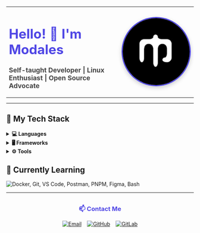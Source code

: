 <!-- Profile Card Layout -->
<table>
  <tr>
    <td valign="middle" width="60%">
      <h1 align="left" style="color: #4f46e5; font-size: 2.2rem;">Hello! 👋 I'm Modales</h1>
      <p align="left" style="max-width: 400px; font-size: 1.1rem; color: #444;">
        <b>Self-taught Developer | Linux Enthusiast | Open Source Advocate</b>
      </p>
    </td>
    <td align="center" valign="middle" width="40%">
      <img src="./modalesxd.jpg" width="180" style="display: block; margin: auto; border-radius: 10rem; box-shadow: 0 4px 12px rgba(0,0,0,0.2); border: 3px solid #4f46e5;" alt="Profile picture" />
    </td>
  </tr>
</table>

---

## 🚀 My Tech Stack

<details>
  <summary><strong>💻 Languages</strong></summary>
  <p>
    <img src="https://skillicons.dev/icons?i=html,css,js,ts" alt="HTML, CSS, JavaScript, TypeScript" width="180" height="32"/>
  </p>
</details>
<details>
  <summary><strong>🖥️ Frameworks</strong></summary>
  <p>
    <img src="https://skillicons.dev/icons?i=nextjs,react,tailwind,nestjs" alt="Next.js, React, Tailwind CSS, NestJS" width="180" height="32"/>
  </p>
</details>
<details>
  <summary><strong>⚙️ Tools</strong></summary>
  <p>
    <img src="https://skillicons.dev/icons?i=docker,git,vscode,postman,pnpm,figma,bash" alt="Docker, Git, VS Code, Postman, PNPM, Figma, Bash" width="220" height="32"/>
  </p>
</details>

## 🌱 Currently Learning
<img src="https://skillicons.dev/icons?i=docker,nest,next,tailwind,bash" alt="Docker, Git, VS Code, Postman, PNPM, Figma, Bash" width="180" height="32"/>

---

<!-- Contact -->
<div align="center" style="margin-top: 32px;">
  <h3 style="margin-bottom: 16px; color: #4f46e5;">📫 Contact Me</h3>
  <div style="display: flex; gap: 15px; justify-content: center; flex-wrap: wrap;">
    <a href="mailto:modalesxd@protonmail.com">
      <img src="https://img.shields.io/badge/Email-8B89CC?style=for-the-badge&logo=protonmail&logoColor=white" alt="Email"/>
    </a>
    <a href="https://github.com/modalesxd" target="_blank" rel="noopener noreferrer">
      <img src="https://img.shields.io/badge/GitHub-181717?style=for-the-badge&logo=github&logoColor=white" alt="GitHub"/>
    </a>
    <a href="https://gitlab.com/ModalesXD" target="_blank" rel="noopener noreferrer">
      <img src="https://img.shields.io/badge/GitLab-a3473c?style=for-the-badge&logo=gitlab&logoColor=white" alt="GitLab"/>
    </a>
  </div>
</div>
